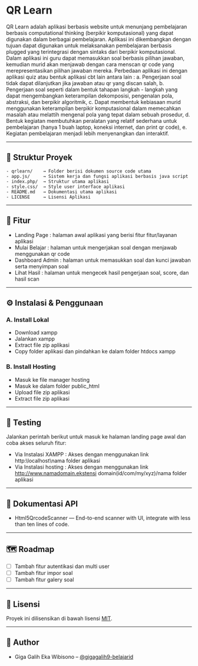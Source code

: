 # QR Learn

QR Learn adalah aplikasi berbasis website untuk menunjang pembelajaran berbasis computational thinking (berpikir komputasional) yang dapat digunakan dalam berbagai pembelajaran. Aplikasi ini dikembangkan dengan tujuan dapat digunakan untuk melaksanakan pembelajaran berbasis plugged yang terintegrasi dengan sintaks dari berpikir komputasional. Dalam aplikasi ini guru dapat memasukkan soal berbasis pilihan jawaban, kemudian murid akan menjawab dengan cara menscan qr code yang merepresentasikan pilihan jawaban mereka. Perbedaan aplikasi ini dengan aplikasi quiz atau bentuk aplikasi cbt lain antara lain : a. Pengerjaan soal tidak dapat dilanjutkan jika jawaban atau qr yang discan salah, b. Pengerjaan soal seperti dalam bentuk tahapan langkah - langkah yang dapat mengembangkan keterampilan dekomposisi, pengenalan pola, abstraksi, dan berpikir algoritmik, c. Dapat membentuk kebiasaan murid menggunakan keterampilan berpikir komputasional dalam memecahkan masalah atau melattih mengenal pola yang tepat dalam sebuah prosedur, d. Bentuk kegiatan membutuhkan peralatan yang relatif sederhana untuk pembelajaran (hanya 1 buah laptop, koneksi internet, dan print qr code), e. Kegiatan pembelajaran menjadi lebih menyenangkan dan interaktif.

---

## 📂 Struktur Proyek
```
- qrlearn/    → Folder berisi dokumen source code utama
- app.js/     → Sistem kerja dan fungsi aplikasi berbasis java script
- index.php/  → Struktur utama aplikasi
- style.css/  → Style user interface aplikasi
- README.md   → Dokumentasi utama aplikasi
- LICENSE     → Lisensi Aplikasi
```

---

## 🚀 Fitur
- Landing Page         : halaman awal aplikasi yang berisi fitur fitur/layanan aplikasi
- Mulai Belajar        : halaman untuk mengerjakan soal dengan menjawab menggunakan qr code
- Dashboard Admin      : halaman untuk memasukkan soal dan kunci jawaban serta menyimpan soal
- Lihat Hasil          : halaman untuk mengecek hasil pengerjaan soal, score, dan hasil scan

---

## ⚙️ Instalasi & Penggunaan

### A. Install Lokal
- Download xampp
- Jalankan xampp
- Extract file zip aplikasi
- Copy folder aplikasi dan pindahkan ke dalam folder htdocs xampp

### B. Install Hosting
- Masuk ke file manager hosting
- Masuk ke dalam folder public_html
- Upload file zip aplikasi
- Extract file zip aplikasi

---

## 🧪 Testing
Jalankan perintah berikut untuk masuk ke halaman landing page awal dan coba akses seluruh fitur:
- Via Instalasi XAMPP   : Akses dengan menggunakan link http:\\localhost\nama folder aplikasi
- Via Instalasi hosting : Akses dengan menggunakan link http://www.namadomain.ekstensi domain(id/com/my/xyz)/nama folder aplikasi

---

## 📖 Dokumentasi API
- Html5QrcodeScanner — End-to-end scanner with UI, integrate with less than ten lines of code.

---

## 🗺️ Roadmap
- [ ] Tambah fitur autentikasi dan multi user
- [ ] Tambah fitur impor soal
- [ ] Tambah fitur galery soal

---

## 📄 Lisensi
Proyek ini dilisensikan di bawah lisensi [MIT](LICENSE).  

---

## 👤 Author
- Giga Galih Eka Wibisono – [@gigagalih9-belajarid](https://github.com/gigagalih9-belajarid)  
